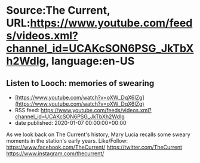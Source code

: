 # Source:The Current, URL:https://www.youtube.com/feeds/videos.xml?channel_id=UCAKcSON6PSG_JkTbXh2WdIg, language:en-US

## Listen to Looch: memories of swearing
 - [https://www.youtube.com/watch?v=oXW_DqX6lZg](https://www.youtube.com/watch?v=oXW_DqX6lZg)
 - RSS feed: https://www.youtube.com/feeds/videos.xml?channel_id=UCAKcSON6PSG_JkTbXh2WdIg
 - date published: 2020-01-07 00:00:00+00:00

As we look back on The Current's history, Mary Lucia recalls some sweary moments in the station's early years.
Like/Follow:
https://www.facebook.com/TheCurrent/
https://twitter.com/TheCurrent
https://www.instagram.com/thecurrent/

